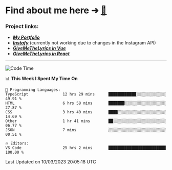# Find about me here ➜ [🧑](https://pauabella.dev)

### Project links:
- ***[My Portfolio](https://pauabella.dev)***
- ***[Instafy](https://instafy.me)*** (currently not working due to changes in the Instagram API)
- ***[GiveMeTheLyrics in Vue](https://lyrics.pauabella.dev)***
- ***[GiveMeTheLyrics in React](https://pauabella.dev/GiveMeTheLyrics)***

---
<!--START_SECTION:waka-->
![Code Time](http://img.shields.io/badge/Code%20Time-1%2C980%20hrs%2027%20mins-blue)

📊 **This Week I Spent My Time On** 

```text
💬 Programming Languages: 
TypeScript               12 hrs 29 mins      ████████████░░░░░░░░░░░░░   49.91 % 
HTML                     6 hrs 58 mins       ███████░░░░░░░░░░░░░░░░░░   27.87 % 
CSS                      3 hrs 40 mins       ████░░░░░░░░░░░░░░░░░░░░░   14.69 % 
Other                    1 hr 41 mins        ██░░░░░░░░░░░░░░░░░░░░░░░   06.77 % 
JSON                     7 mins              ░░░░░░░░░░░░░░░░░░░░░░░░░   00.51 % 

🔥 Editors: 
VS Code                  25 hrs 2 mins       █████████████████████████   100.00 % 
```


 Last Updated on 10/03/2023 20:05:18 UTC
<!--END_SECTION:waka-->

